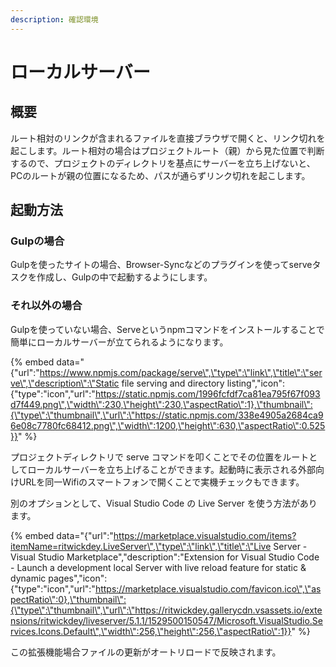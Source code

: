 ```yaml
---
description: 確認環境
---
```


# ローカルサーバー

## 概要

ルート相対のリンクが含まれるファイルを直接ブラウザで開くと、リンク切れを起こします。ルート相対の場合はプロジェクトルート（親）から見た位置で判断するので、プロジェクトのディレクトリを基点にサーバーを立ち上げないと、PCのルートが親の位置になるため、パスが通らずリンク切れを起こします。

## 起動方法

### Gulpの場合

Gulpを使ったサイトの場合、Browser-Syncなどのプラグインを使ってserveタスクを作成し、Gulpの中で起動するようにします。

### それ以外の場合

Gulpを使っていない場合、Serveというnpmコマンドをインストールすることで簡単にローカルサーバーが立てられるようになります。

{% embed data="{\"url\":\"https://www.npmjs.com/package/serve\",\"type\":\"link\",\"title\":\"serve\",\"description\":\"Static file serving and directory listing\",\"icon\":{\"type\":\"icon\",\"url\":\"https://static.npmjs.com/1996fcfdf7ca81ea795f67f093d7f449.png\",\"width\":230,\"height\":230,\"aspectRatio\":1},\"thumbnail\":{\"type\":\"thumbnail\",\"url\":\"https://static.npmjs.com/338e4905a2684ca96e08c7780fc68412.png\",\"width\":1200,\"height\":630,\"aspectRatio\":0.525}}" %}

プロジェクトディレクトリで serve コマンドを叩くことでその位置をルートとしてローカルサーバーを立ち上げることができます。起動時に表示される外部向けURLを同一Wifiのスマートフォンで開くことで実機チェックもできます。

別のオプションとして、Visual Studio Code の Live Server を使う方法があります。

{% embed data="{\"url\":\"https://marketplace.visualstudio.com/items?itemName=ritwickdey.LiveServer\",\"type\":\"link\",\"title\":\"Live Server - Visual Studio Marketplace\",\"description\":\"Extension for Visual Studio Code - Launch a development local Server with live reload feature for static & dynamic pages\",\"icon\":{\"type\":\"icon\",\"url\":\"https://marketplace.visualstudio.com/favicon.ico\",\"aspectRatio\":0},\"thumbnail\":{\"type\":\"thumbnail\",\"url\":\"https://ritwickdey.gallerycdn.vsassets.io/extensions/ritwickdey/liveserver/5.1.1/1529500150547/Microsoft.VisualStudio.Services.Icons.Default\",\"width\":256,\"height\":256,\"aspectRatio\":1}}" %}

この拡張機能場合ファイルの更新がオートリロードで反映されます。

